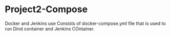 # Project2-Compose
Docker and Jenkins use
Consists of docker-compose.yml file that is used to run Dind container and Jenkins COntainer.
